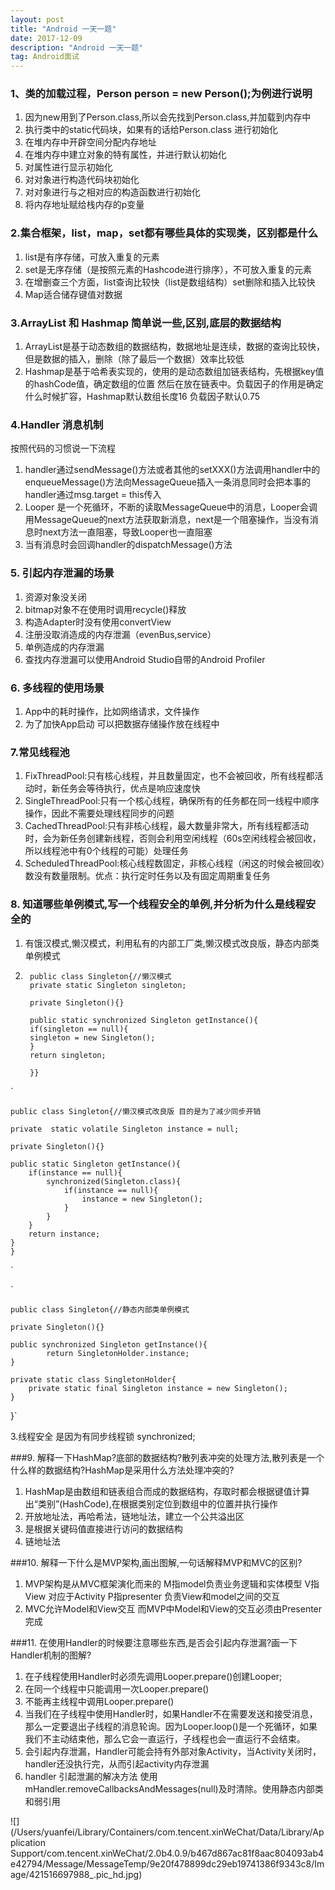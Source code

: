 ```yaml
---
layout: post
title: "Android 一天一题"
date: 2017-12-09
description: "Android 一天一题"
tag: Android面试
---
```


### 1、类的加载过程，Person person = new Person();为例进行说明
1. 因为new用到了Person.class,所以会先找到Person.class,并加载到内存中
2. 执行类中的static代码块，如果有的话给Person.class 进行初始化
3. 在堆内存中开辟空间分配内存地址
4. 在堆内存中建立对象的特有属性，并进行默认初始化
5. 对属性进行显示初始化
6. 对对象进行构造代码块初始化
7. 对对象进行与之相对应的构造函数进行初始化
8. 将内存地址赋给栈内存的p变量

### 2.集合框架，list，map，set都有哪些具体的实现类，区别都是什么
1. list是有序存储，可放入重复的元素
2. set是无序存储（是按照元素的Hashcode进行排序），不可放入重复的元素
3. 在增删查三个方面，list查询比较快（list是数组结构）set删除和插入比较快
4. Map适合储存键值对数据

### 3.ArrayList 和 Hashmap 简单说一些,区别,底层的数据结构
1. ArrayList是基于动态数组的数据结构，数据地址是连续，数据的查询比较快，但是数据的插入，删除（除了最后一个数据）效率比较低
2. Hashmap是基于哈希表实现的，使用的是动态数组加链表结构，先根据key值的hashCode值，确定数组的位置 然后在放在链表中。负载因子的作用是确定什么时候扩容，Hashmap默认数组长度16 负载因子默认0.75

### 4.Handler 消息机制
按照代码的习惯说一下流程
1. handler通过sendMessage()方法或者其他的setXXX()方法调用handler中的enqueueMessage()方法向MessageQueue插入一条消息同时会把本事的handler通过msg.target = this传入
2. Looper 是一个死循环，不断的读取MessageQueue中的消息，Looper会调用MessageQueue的next方法获取新消息，next是一个阻塞操作，当没有消息时next方法一直阻塞，导致Looper也一直阻塞
3. 当有消息时会回调handler的dispatchMessage()方法

### 5. 引起内存泄漏的场景
1. 资源对象没关闭
2. bitmap对象不在使用时调用recycle()释放
3. 构造Adapter时没有使用convertView
4. 注册没取消造成的内存泄漏（evenBus,service）
5. 单例造成的内存泄漏
6. 查找内存泄漏可以使用Android Studio自带的Android Profiler

### 6. 多线程的使用场景
1. App中的耗时操作，比如网络请求，文件操作
2. 为了加快App启动 可以把数据存储操作放在线程中

### 7.常见线程池
1. FixThreadPool:只有核心线程，并且数量固定，也不会被回收，所有线程都活动时，新任务会等待执行，优点是响应速度快
2. SingleThreadPool:只有一个核心线程，确保所有的任务都在同一线程中顺序操作，因此不需要处理线程同步的问题
3. CachedThreadPool:只有非核心线程，最大数量非常大，所有线程都活动时，会为新任务创建新线程，否则会利用空闲线程（60s空闲线程会被回收，所以线程池中有0个线程的可能）处理任务
4. ScheduledThreadPool:核心线程数固定，非核心线程（闲这的时候会被回收）数没有数量限制。优点：执行定时任务以及有固定周期重复任务

### 8. 知道哪些单例模式,写一个线程安全的单例,并分析为什么是线程安全的
1. 有饿汉模式,懒汉模式，利用私有的内部工厂类,懒汉模式改良版，静态内部类单例模式
2.   	public class Singleton{//懒汉模式
   		private static Singleton singleton;
   		
   		private Singleton(){}
   		
   		public static synchronized Singleton getInstance(){
   		if(singleton == null){
   		singleton = new Singleton();
   		}
   		return singleton;
   		
   		}}
   		
  
  `
  
  	public class Singleton{//懒汉模式改良版 目的是为了减少同步开销

    private  static volatile Singleton instance = null;

    private Singleton(){}

    public static Singleton getInstance(){  
        if(instance == null){  
            synchronized(Singleton.class){  
                if(instance == null){  
                    instance = new Singleton();  
                }  
            }  
        }  
        return instance;  
    }  
	}  
`



`

	public class Singleton{//静态内部类单例模式

    private Singleton(){}

    public synchronized Singleton getInstance(){
            return SingletonHolder.instance;
    }

    private static class SingletonHolder{
        private static final Singleton instance = new Singleton();
    }
}`

3.线程安全 是因为有同步线程锁 synchronized;

###9. 解释一下HashMap?底部的数据结构?散列表冲突的处理方法,散列表是一个什么样的数据结构?HashMap是采用什么方法处理冲突的?
1. HashMap是由数组和链表组合而成的数据结构，存取时都会根据键值计算出“类别”(HashCode),在根据类别定位到数组中的位置并执行操作
2. 开放地址法，再哈希法，链地址法，建立一个公共溢出区
3. 是根据关键码值直接进行访问的数据结构
4. 链地址法  

###10. 解释一下什么是MVP架构,画出图解,一句话解释MVP和MVC的区别?
1. MVP架构是从MVC框架演化而来的 M指model负责业务逻辑和实体模型 V指View 对应于Activity P指presenter 负责View和model之间的交互
2. MVC允许Model和View交互 而MVP中Model和View的交互必须由Presenter完成

###11. 在使用Handler的时候要注意哪些东西,是否会引起内存泄漏?画一下Handler机制的图解?
1. 在子线程使用Handler时必须先调用Looper.prepare()创建Looper;
2. 在同一个线程中只能调用一次Looper.prepare()
3. 不能再主线程中调用Looper.prepare()
4. 当我们在子线程中使用Handler时，如果Handler不在需要发送和接受消息，那么一定要退出子线程的消息轮询。因为Looper.loop()是一个死循环，如果我们不主动结束他，那么它会一直运行，子线程也会一直运行不会结束。
5. 会引起内存泄漏，Handler可能会持有外部对象Activity，当Activity关闭时，handler还没执行完，从而引起activity内存泄漏
6. handler 引起泄漏的解决方法  使用mHandler.removeCallbacksAndMessages(null)及时清除。使用静态内部类和弱引用


![](/Users/yuanfei/Library/Containers/com.tencent.xinWeChat/Data/Library/Application Support/com.tencent.xinWeChat/2.0b4.0.9/b467d867ac81f8aac804093ab4e42794/Message/MessageTemp/9e20f478899dc29eb19741386f9343c8/Image/421516697988_.pic_hd.jpg)


